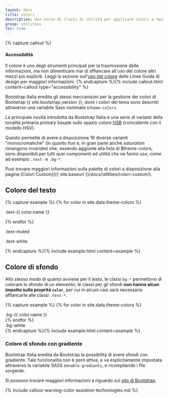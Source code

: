 ```yaml
---
layout: docs
title: Colori
description: Una serie di classi di utilità per applicare colori a testi e sfondi.
group: utilities
toc: true
---
```


{% capture callout %}
#### Accessibilità

Il colore è uno degli strumenti principali per la trasmissione delle informazioni, ma non dimenticare mai di affiancare all'uso del colore altri mezzi più espliciti. Leggi la sezione sull'[uso del colore](https://docs.italia.it/italia/designers-italia/design-linee-guida-docs/it/stabile/doc/service-design/accessibilita.html#uso-del-colore) delle Linee Guida di design per maggiori informazioni.
{% endcapture %}{% include callout.html content=callout type="accessibility" %}

Bootstrap Italia eredita gli stessi meccanisimi per la gestione dei colori di Bootstrap {{ site.bootstrap_version }}, dove i colori del tema sono descritti attraverso una variabile Sass nominata `$theme-colors`.

La principale novità introdotta da Bootstrap Italia è una serie di varianti della tonalità primaria _primary_ basate sullo spazio colore [HSB](https://it.wikipedia.org/wiki/Hue_Saturation_Brightness) (coincidente con il modello HSV).

Questo permette di avere a disposizione 16 diverse varianti "monocromatiche" (in quanto _hue_ e, in gran parte anche _saturation_ rimangono invariate) che, essendo aggiunte alla lista di $theme-colors, sono disponibili per tutti quei componenti ed utilità che ne fanno uso, come ad esempio `.text-` e `.bg-*`.

Puoi trovare maggiori informazioni sulla palette di colori a disposizione alla pagina [Colori Custom]({{ site.baseurl }}/docs/utilities/colori-custom/).

## Colore del testo

{% capture example %}
{% for color in site.data.theme-colors %}
<p class="p-3 mb-2 text-{{ color.name }}{% if color.name == "light" %} bg-dark{% endif %}">.text-{{ color.name }}</p>{% endfor %}
<p class="p-3 mb-2 text-muted">.text-muted</p>
<p class="p-3 mb-2 text-white bg-dark">.text-white</p>
{% endcapture %}{% include example.html content=example %}

## Colore di sfondo

Allo stesso modo di quanto avviene per il testo, le classi `bg-*` permettono di colorare lo sfondo di un elemento; le classi per gli sfondi **non hanno alcun impatto sulla proprità `color`**, per cui in alcuni casi sarà necessario affiancarle alle classi `.text-*`.

{% capture example %}
{% for color in site.data.theme-colors %}
<div class="p-3 mb-2 bg-{{ color.name }} {% if color.name == "primary" or color.name == "secondary" %}text-white{% else %}text-dark{% endif %}">.bg-{{ color.name }}</div>{% endfor %}
<div class="p-3 mb-2 bg-white text-dark">.bg-white</div>
{% endcapture %}{% include example.html content=example %}

### Colore di sfondo con gradiente

Bootstrap Italia eredita da Bootstrap la possibilità di avere sfondi con gradiente. Tale funzionalità non è però attiva, e va esplicitamente impostata attraverso la variabile SASS `$enable-gradients`, e ricompilando i file sorgente.

Si possono trovare maggiori informazioni a riguardo sul [sito di Bootstrap](https://getbootstrap.com/docs/4.1/utilities/colors/#background-gradient).

{% include callout-warning-color-assistive-technologies.md %}
